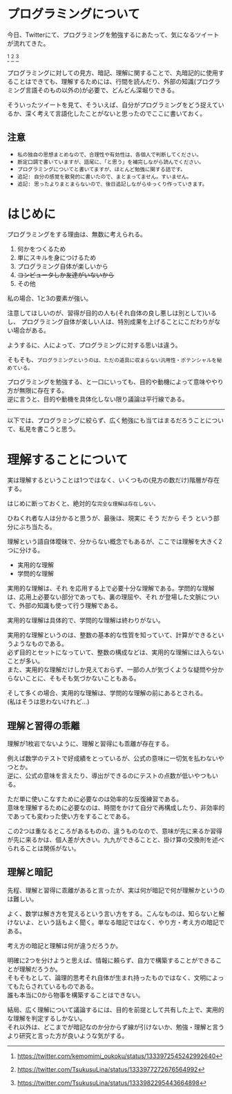 # プログラミングについて

今日、Twitterにて、プログラミングを勉強するにあたって、気になるツイートが流れてきた。

[^1] [^2] [^3]

[^1]: https://twitter.com/kemomimi_oukoku/status/1333972545242992640
[^2]: https://twitter.com/TsukusuLina/status/1333977272676564992
[^3]: https://twitter.com/TsukusuLina/status/1333982295443664898

プログラミングに対しての見方、暗記、理解に関することで、丸暗記的に使用することはできても、理解するためには、行間を読んだり、外部の知識(プログラミング言語そのもの以外の)が必要で、どんどん深堀りできる。

そういったツイートを見て、そういえば、自分がプログラミングをどう捉えているか、深く考えて言語化したことがないと思ったのでここに書いておく。

## 注意
- `私の独自の思想まとめなので、合理性や有効性は、各個人で判断してください。`
- `断定口調で書いていますが、語尾に、「と思う」を補完しながら読んでください。`
- `プログラミングについてと書いてますが、ほとんど勉強に関する話です。`
- `追記: 自分の感覚を散発的に書いたので、まとまってません。すいません。`
- `追記: 思ったよりまとまらないので、後日追記しながらゆっくり作っていきます。`


# はじめに
プログラミングをする理由は、無数に考えられる。
1. 何かをつくるため
1. 単にスキルを身につけるため
1. プログラミング自体が楽しいから
1. ~~コンピュータしか友達がいないから~~
1. その他

私の場合、1と3の要素が強い。

注意してほしいのが、習得が目的の人も(それ自体の良し悪しは別として)いるし、
プログラミング自体が楽しい人は、特別成果を上げることにこだわりがない場合がある。

ようするに、人によって、プログラミングに対する思いは違う。

そもそも、`プログラミングというのは、ただの道具に収まらない汎用性・ポテンシャルを秘めている。`

プログラミングを勉強する、と一口にいっても、目的や動機によって意味ややり方が無限に存在する。\
逆に言うと、目的や動機を具体化しない限り議論は平行線である。

---

以下では、プログラミングに絞らず、広く勉強にも当てはまるだろうことについて、私見を書こうと思う。

# 理解することについて
実は理解するということは1つではなく、いくつもの(見方の数だけ)階層が存在する。

はじめに断っておくと、絶対的な`完全な理解は存在しない。`

ひねくれ者な人は分かると思うが、最後は、現実に そう だから そう という部分にぶち当たる。

理解という語自体曖昧で、分からない概念でもあるが、ここでは理解を大きく2つに分ける。

- 実用的な理解
- 学問的な理解

実用的な理解は、それ を応用する上で必要十分な理解である。学問的な理解は、応用上必要ない部分であっても、裏の理屈や、それ が登場した文脈について、外部の知識も使って行う理解である。

実用的な理解は具体的で、学問的な理解は終わりがない。

実用的な理解というのは、整数の基本的な性質を知っていて、計算ができるというようなものである。\
必ず目的とセットになっていて、整数の構成などは、実用的な理解には入らないことが多い。\
また、実用的な理解だけしか見えておらず、一部の人が気づくような疑問や分からないことに、そもそも気づかないこともある。

そして多くの場合、実用的な理解は、学問的な理解の前にあるとされる。\
(私はそうは思わないけれど...)

## 理解と習得の乖離
理解が1枚岩でないように、理解と習得にも乖離が存在する。

例えば数学のテストで好成績をとっているが、公式の意味に一切気を払わないやつとか。\
逆に、公式の意味を言えたり、導出ができるのにテストの点数が低いやつもいる。

ただ単に使いこなすために必要なのは効率的な反復練習である。\
意味を理解するために必要なのは、時間をかけて自分で再構成したり、非効率的であっても変わった使い方をすることである。

この2つは重なるところがあるものの、違うものなので、意味が先に来るか習得が先に来るかは、個人差が大きい。九九ができることと、掛け算の交換則を述べられることは関係がない。

## 理解と暗記
先程、理解と習得に乖離があると言ったが、実は何が暗記で何が理解かというのは難しい。

よく、数学は解き方を覚えるという言い方をする。こんなものは、知らないと解けないよ、という話もよく聞く。単なる暗記ではなく、やり方・考え方の暗記である。

考え方の暗記と理解は何が違うだろうか。

明確に2つを分けようと思えば、情報に頼らず、自力で構築することができることが理解だろうか。\
そもそもとして、論理的思考それ自体が生まれ持ったものではなく、文明によってもたらされているものである。\
誰も本当に0から物事を構築することはできない。

結局、広く理解について議論するには、目的を前提として共有した上で、実用的な理解を判定するしかない。\
それ以外は、どこまでが暗記なのか分からず線が引けないか、勉強・理解と言うより研究と言った方が良いような気がする。